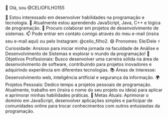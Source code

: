 👋 Olá, sou @CELIOFILHO155

👀 Estou interessado em desenvolver habilidades na programação e tecnologia.
🌱 Atualmente estou aprendendo JavaScript, Java, C++ e lógica de programação.
💞️ Procuro colaborar em projetos de desenvolvimento de sistemas.
📫 Pode entrar em contato comigo através do meu e-mail (insira seu e-mail aqui) ou pelo Instagram: @celio_filho2.
😄 Pronomes: Ele/Dele
⚡ Curiosidade: Ansioso para iniciar minha jornada na faculdade de Análise e Desenvolvimento de Sistemas e explorar o mundo da programação!
🚀 Objetivos Profissionais: Busco desenvolver uma carreira sólida na área de desenvolvimento de software, contribuindo para projetos inovadores e adquirindo experiência em diferentes tecnologias.
📚 Áreas de Interesse: Desenvolvimento web, inteligência artificial e segurança da informação.
🌍 Projetos Pessoais: Dedico tempo a projetos pessoais de programação. Atualmente, trabalho em (insira o nome do seu projeto ou ideia) para aplicar e aprimorar minhas habilidades práticas.
🎯 Metas Atuais: Aprimorar o domínio em JavaScript, desenvolver aplicações simples e participar de comunidades online para trocar conhecimentos com outros entusiastas da programação.
<!---
CELIOFILHO155/CELIOFILHO155 is a ✨ special ✨ repository because its `README.md` (this file) appears on your GitHub profile.
You can click the Preview link to take a look at your changes.
--->
